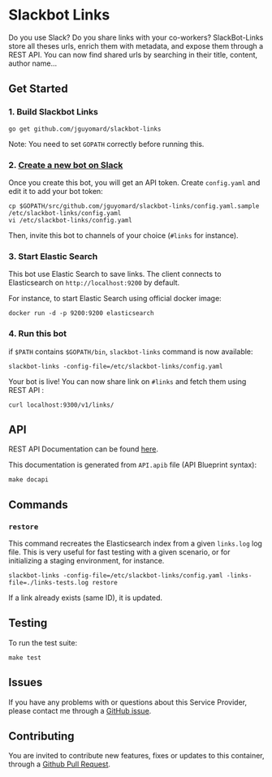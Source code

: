 # Slackbot Links

Do you use Slack? Do you share links with your co-workers?
SlackBot-Links store all theses urls, enrich them with metadata, and expose them through a REST API.
You can now find shared urls by searching in their title, content, author name...


## Get Started

### 1. Build Slackbot Links

```
go get github.com/jguyomard/slackbot-links
```

Note: You need to set `GOPATH` correctly before running this.

### 2. [Create a new bot on Slack](https://my.slack.com/services/new/bot)

Once you create this bot, you will get an API token. Create `config.yaml` and edit it to add your bot token:

```
cp $GOPATH/src/github.com/jguyomard/slackbot-links/config.yaml.sample /etc/slackbot-links/config.yaml
vi /etc/slackbot-links/config.yaml
```

Then, invite this bot to channels of your choice (`#links` for instance).


### 3. Start Elastic Search

This bot use Elastic Search to save links. The client connects to Elasticsearch on `http://localhost:9200` by default.

For instance, to start Elastic Search using official docker image:
```
docker run -d -p 9200:9200 elasticsearch
```

### 4. Run this bot

if `$PATH` contains `$GOPATH/bin`, `slackbot-links` command is now available:

```
slackbot-links -config-file=/etc/slackbot-links/config.yaml
```

Your bot is live!
You can now share link on `#links` and fetch them using REST API :

```
curl localhost:9300/v1/links/
```


## API

REST API Documentation can be found [here](https://jguyomard.github.io/slackbot-links).


This documentation is generated from `API.apib` file (API Blueprint syntax):

```
make docapi
```


## Commands

### `restore`

This command recreates the Elasticsearch index from a given `links.log` log file.
This is very useful for fast testing with a given scenario, or for initializing a staging environment, for instance.

```
slackbot-links -config-file=/etc/slackbot-links/config.yaml -links-file=./links-tests.log restore
```

If a link already exists (same ID), it is updated.


## Testing

To run the test suite:

```
make test
```


## Issues

If you have any problems with or questions about this Service Provider, please contact me through a [GitHub issue](https://github.com/jguyomard/slackbot-links/issues).


## Contributing

You are invited to contribute new features, fixes or updates to this container, through a [Github Pull Request](https://github.com/jguyomard/slackbot-links/pulls).
